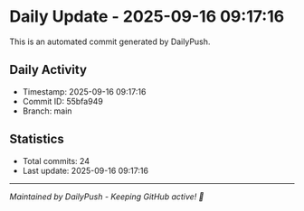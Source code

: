 # Daily Update - 2025-09-16 09:17:16

This is an automated commit generated by DailyPush.

## Daily Activity
- Timestamp: 2025-09-16 09:17:16
- Commit ID: 55bfa949
- Branch: main

## Statistics
- Total commits: 24
- Last update: 2025-09-16 09:17:16

---
*Maintained by DailyPush - Keeping GitHub active! 🚀*
